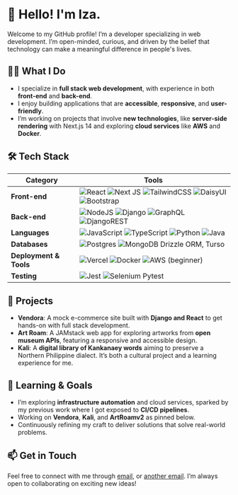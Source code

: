 # 👋 Hello! I'm Iza.

Welcome to my GitHub profile! I’m a developer specializing in web development. I’m open-minded, curious, and driven by the belief that technology can make a meaningful difference in people's lives.

## 👨‍💻 What I Do
- I specialize in **full stack web development**, with experience in both **front-end** and **back-end**.
- I enjoy building applications that are **accessible**, **responsive**, and **user-friendly**.
- I’m working on projects that involve **new technologies**, like **server-side rendering** with Next.js 14 and exploring **cloud services** like **AWS** and **Docker**.

## 🛠️ Tech Stack

| **Category**             | **Tools**                                                                                                                                                                                                                                                                                                                                                                                                                                                                                  |
|--------------------------|---------------------------------------------------------------------------------------------------------------------------------------------------------------------------------------------------------------------------------------------------------------------------------------------------------------------------------------------------------------------------------------------------------------------------------------------------------------------------------------------|
| **Front-end**            | ![React](https://img.shields.io/badge/react-%2320232a.svg?style=for-the-badge&logo=react&logoColor=%2361DAFB) ![Next JS](https://img.shields.io/badge/Next-black?style=for-the-badge&logo=next.js&logoColor=white) ![TailwindCSS](https://img.shields.io/badge/tailwindcss-%2338B2AC.svg?style=for-the-badge&logo=tailwind-css&logoColor=white) ![DaisyUI](https://img.shields.io/badge/daisyui-5A0EF8?style=for-the-badge&logo=daisyui&logoColor=white) ![Bootstrap](https://img.shields.io/badge/bootstrap-%238511FA.svg?style=for-the-badge&logo=bootstrap&logoColor=white) |
| **Back-end**             | ![NodeJS](https://img.shields.io/badge/node.js-6DA55F?style=for-the-badge&logo=node.js&logoColor=white) ![Django](https://img.shields.io/badge/django-%23092E20.svg?style=for-the-badge&logo=django&logoColor=white) ![GraphQL](https://img.shields.io/badge/-GraphQL-E10098?style=for-the-badge&logo=graphql&logoColor=white) ![DjangoREST](https://img.shields.io/badge/DJANGO-REST-ff1709?style=for-the-badge&logo=django&logoColor=white&color=ff1709&labelColor=gray)                                                                                  |
| **Languages**            | ![JavaScript](https://img.shields.io/badge/javascript-%23323330.svg?style=for-the-badge&logo=javascript&logoColor=%23F7DF1E) ![TypeScript](https://img.shields.io/badge/typescript-%23007ACC.svg?style=for-the-badge&logo=typescript&logoColor=white) ![Python](https://img.shields.io/badge/python-3670A0?style=for-the-badge&logo=python&logoColor=ffdd54) ![Java](https://img.shields.io/badge/java-%23ED8B00.svg?style=for-the-badge&logo=openjdk&logoColor=white)                                                                            |
| **Databases**            | ![Postgres](https://img.shields.io/badge/postgres-%23316192.svg?style=for-the-badge&logo=postgresql&logoColor=white) ![MongoDB](https://img.shields.io/badge/MongoDB-%234ea94b.svg?style=for-the-badge&logo=mongodb&logoColor=white) Drizzle ORM, Turso                                                                                                                                                                                                                                  |
| **Deployment & Tools**   | ![Vercel](https://img.shields.io/badge/vercel-%23000000.svg?style=for-the-badge&logo=vercel&logoColor=white) ![Docker](https://img.shields.io/badge/docker-%230db7ed.svg?style=for-the-badge&logo=docker&logoColor=white) ![AWS](https://img.shields.io/badge/AWS-%23FF9900.svg?style=for-the-badge&logo=amazon-aws&logoColor=white) (beginner)                                                                                                                                    |
| **Testing**              | ![Jest](https://img.shields.io/badge/-jest-%23C21325?style=for-the-badge&logo=jest&logoColor=white) ![Selenium](https://img.shields.io/badge/-selenium-%43B02A?style=for-the-badge&logo=selenium&logoColor=white)     Pytest                                                                                                                                                                                                                                                                     |


## 🚀 Projects
- **Vendora**: A mock e-commerce site built with **Django and React** to get hands-on with full stack development.
- **Art Roam**: A JAMstack web app for exploring artworks from **open museum APIs**, featuring a responsive and accessible design.
- **Kali**: A **digital library of Kankanaey words** aiming to preserve a Northern Philippine dialect. It’s both a cultural project and a learning experience for me.

## 🌱 Learning & Goals
- I’m exploring **infrastructure automation** and cloud services, sparked by my previous work where I got exposed to **CI/CD pipelines**.
- Working on **Vendora**, **Kali**, and **ArtRoamv2** as pinned below.
- Continuously refining my craft to deliver solutions that solve real-world problems.

## 📫 Get in Touch
Feel free to connect with me through [email](iccetea478@gmail.com), or [another email](iccetea.codes@gmail.com). I’m always open to collaborating on exciting new ideas!
